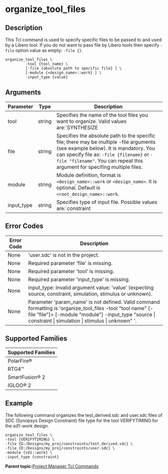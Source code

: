 # organize\_tool\_files

## Description

This Tcl command is used to specify specific files to be passed to and used by a Libero tool. If you do not want to pass file by Libero tools then specify `-file` option value as empty: `-file {}`.

```
organize_tool_files \
         -tool {tool_name} \
         [-file {absolute path to specific file} ] \
         [-module {<design_name>::work} ] \
         -input_type {value}
```

## Arguments

|Parameter|Type|Description|
|---------|----|-----------|
|tool|string|Specifies the name of the tool files you want to organize. Valid values are:`SYNTHESIZE | COMPILE | PLACEROUTE | SIM_PRESYNTH | SIM_POSTSYNTH | SIM_POSTLAYOUT | VERIFYTIMING`.|
|file|string|Specifies the absolute path to the specific file; there may be multiple -file arguments \(see example below\). It is mandatory. You can specify file as: `-file {filename}` or `-file "filename"`. You can repeat this argument for specifing multiple files.|
|module|string|Module definition, format is `<design_name>::work` or `<design_name>`. It is optional. Default is `<root_design_name>::work`.|
|input\_type|string|Specifies type of input file. Possible values are:`constraint | source | simulation | stimulus | unknown`. It is mandatory.|

## Error Codes

|Error Code|Description|
|----------|-----------|
|None|'user.sdc' is not in the project.|
|None|Required parameter 'file' is missing.|
|None|Required parameter 'tool' is missing.|
|None|Required parameter 'input\_type' is missing.|
|None|input\_type: Invalid argument value: 'value' \(expecting source, constraint, simulation, stimulus or unknown\).|
|None|Parameter 'param\_name' is not defined. Valid command formatting is 'organize\_tool\_files -tool "tool name" \[-file "file"\]+ \[-module "module"\] -input\_type "source \| constraint \| simulation \| stimulus \| unknown" '.|

## Supported Families

|Supported Families|
|------------------|
|PolarFire®|
|RTG4™|
|SmartFusion® 2|
|IGLOO® 2|

## Example

The following command organizes the test\_derived.sdc and user.sdc files of SDC \(Synopsys Design Constraint\) file type for the tool VERIFYTIMING for the sd1::work design.

```
organize_tool_files \ 
-tool {VERIFYTIMING} \
-file {D:/Designs/my_proj/constraints/test_derived.sdc} \
-file {D:/Designs/my_proj/constraints/user.sdc} \
-module {sd1::work} \
-input_type {constraint}
```

**Parent topic:**[Project Manager Tcl Commands](GUID-CE445F8D-419D-434B-9288-A0005F280E89.md)

